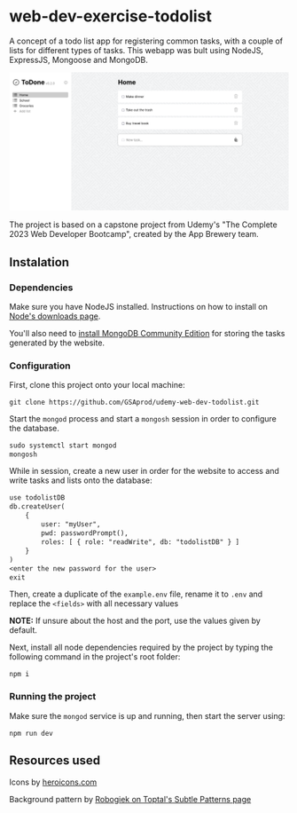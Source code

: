 # web-dev-exercise-todolist
A concept of a todo list app for registering common tasks, with a couple of lists for different types of tasks. This webapp was bult using NodeJS, ExpressJS, Mongoose and MongoDB. 

![ToDo list app - Home page](readme-img/home-page.png)

The project is based on a capstone project from Udemy's "The Complete 2023 Web Developer Bootcamp", created by the App Brewery team.

## Instalation

### Dependencies

Make sure you have NodeJS installed. Instructions on how to install on [Node's downloads page](https://nodejs.org/en/download/package-manager).

You'll also need to [install MongoDB Community Edition](https://www.mongodb.com/docs/manual/installation/) for storing the tasks generated by the website.

### Configuration

First, clone this project onto your local machine:

```
git clone https://github.com/GSAprod/udemy-web-dev-todolist.git
```

Start the `mongod` process and start a `mongosh` session in order to configure the database. 

```
sudo systemctl start mongod
mongosh
```

While in session, create a new user in order for the website to access and write tasks and lists onto the database:

```
use todolistDB
db.createUser(
    {
        user: "myUser",
        pwd: passwordPrompt(),
        roles: [ { role: "readWrite", db: "todolistDB" } ]
    }
)
<enter the new password for the user>
exit
```

Then, create a duplicate of the `example.env` file, rename it to `.env` and replace the `<fields>` with all necessary values

**NOTE:** If unsure about the host and the port, use the values given by default.

Next, install all node dependencies required by the project by typing the following command in the project's root folder:

```
npm i
```

### Running the project

Make sure the `mongod` service is up and running, then start the server using:

```
npm run dev
```


## Resources used

Icons by [heroicons.com](https://heroicons.com)

Background pattern by [Robogiek on Toptal's Subtle Patterns page](https://www.toptal.com/designers/subtlepatterns/interlaced/)